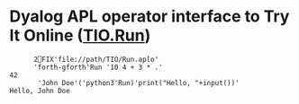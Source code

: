 # Dyalog APL operator interface to Try It Online ([TIO.Run](https://tio.run/#))

```apl
      2⎕FIX'file://path/TIO/Run.aplo'
      'forth-gforth'Run '10 4 + 3 * .'
42
       'John Doe'('python3'Run)'print("Hello, "+input())'
Hello, John Doe
```
